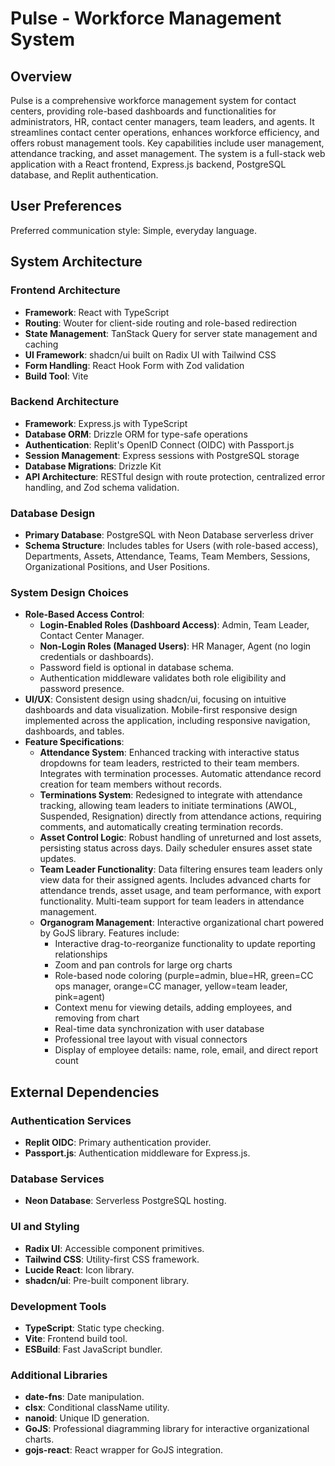 # Pulse - Workforce Management System

## Overview
Pulse is a comprehensive workforce management system for contact centers, providing role-based dashboards and functionalities for administrators, HR, contact center managers, team leaders, and agents. It streamlines contact center operations, enhances workforce efficiency, and offers robust management tools. Key capabilities include user management, attendance tracking, and asset management. The system is a full-stack web application with a React frontend, Express.js backend, PostgreSQL database, and Replit authentication.

## User Preferences
Preferred communication style: Simple, everyday language.

## System Architecture

### Frontend Architecture
- **Framework**: React with TypeScript
- **Routing**: Wouter for client-side routing and role-based redirection
- **State Management**: TanStack Query for server state management and caching
- **UI Framework**: shadcn/ui built on Radix UI with Tailwind CSS
- **Form Handling**: React Hook Form with Zod validation
- **Build Tool**: Vite

### Backend Architecture
- **Framework**: Express.js with TypeScript
- **Database ORM**: Drizzle ORM for type-safe operations
- **Authentication**: Replit's OpenID Connect (OIDC) with Passport.js
- **Session Management**: Express sessions with PostgreSQL storage
- **Database Migrations**: Drizzle Kit
- **API Architecture**: RESTful design with route protection, centralized error handling, and Zod schema validation.

### Database Design
- **Primary Database**: PostgreSQL with Neon Database serverless driver
- **Schema Structure**: Includes tables for Users (with role-based access), Departments, Assets, Attendance, Teams, Team Members, Sessions, Organizational Positions, and User Positions.

### System Design Choices
- **Role-Based Access Control**:
    - **Login-Enabled Roles (Dashboard Access)**: Admin, Team Leader, Contact Center Manager.
    - **Non-Login Roles (Managed Users)**: HR Manager, Agent (no login credentials or dashboards).
    - Password field is optional in database schema.
    - Authentication middleware validates both role eligibility and password presence.
- **UI/UX**: Consistent design using shadcn/ui, focusing on intuitive dashboards and data visualization. Mobile-first responsive design implemented across the application, including responsive navigation, dashboards, and tables.
- **Feature Specifications**:
    - **Attendance System**: Enhanced tracking with interactive status dropdowns for team leaders, restricted to their team members. Integrates with termination processes. Automatic attendance record creation for team members without records.
    - **Terminations System**: Redesigned to integrate with attendance tracking, allowing team leaders to initiate terminations (AWOL, Suspended, Resignation) directly from attendance actions, requiring comments, and automatically creating termination records.
    - **Asset Control Logic**: Robust handling of unreturned and lost assets, persisting status across days. Daily scheduler ensures asset state updates.
    - **Team Leader Functionality**: Data filtering ensures team leaders only view data for their assigned agents. Includes advanced charts for attendance trends, asset usage, and team performance, with export functionality. Multi-team support for team leaders in attendance management.
    - **Organogram Management**: Interactive organizational chart powered by GoJS library. Features include:
        - Interactive drag-to-reorganize functionality to update reporting relationships
        - Zoom and pan controls for large org charts
        - Role-based node coloring (purple=admin, blue=HR, green=CC ops manager, orange=CC manager, yellow=team leader, pink=agent)
        - Context menu for viewing details, adding employees, and removing from chart
        - Real-time data synchronization with user database
        - Professional tree layout with visual connectors
        - Display of employee details: name, role, email, and direct report count

## External Dependencies

### Authentication Services
- **Replit OIDC**: Primary authentication provider.
- **Passport.js**: Authentication middleware for Express.js.

### Database Services
- **Neon Database**: Serverless PostgreSQL hosting.

### UI and Styling
- **Radix UI**: Accessible component primitives.
- **Tailwind CSS**: Utility-first CSS framework.
- **Lucide React**: Icon library.
- **shadcn/ui**: Pre-built component library.

### Development Tools
- **TypeScript**: Static type checking.
- **Vite**: Frontend build tool.
- **ESBuild**: Fast JavaScript bundler.

### Additional Libraries
- **date-fns**: Date manipulation.
- **clsx**: Conditional className utility.
- **nanoid**: Unique ID generation.
- **GoJS**: Professional diagramming library for interactive organizational charts.
- **gojs-react**: React wrapper for GoJS integration.